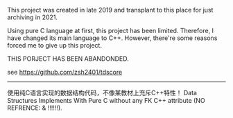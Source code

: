 This project was created in late 2019 and transplant to this place for just archiving in 2021.

Using pure C language at first, this project has been limited. Therefore, I have changed its main language to C++. However, there're some reasons forced me to give up this project.

THIS PORJECT HAS BEEN ABANDONDED.

see https://github.com/zsh2401/tdscore

---

使用纯C语言实现的数据结构代码，不像某教材上充斥C++特性！
Data Structures Implements With Pure C without any FK C++ attribute (NO REFRENCE: & !!!!!!).
